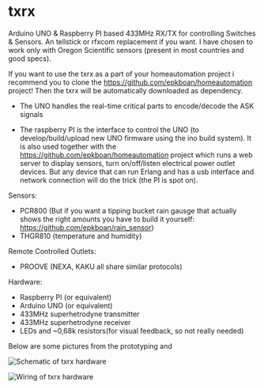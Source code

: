 # txrx

Arduino UNO & Raspberry PI  based 433MHz RX/TX for controlling Switches &amp; Sensors. An tellstick or rfxcom replacement if you want. I have chosen to work only with Oregon Scientific sensors (present in most countries and good specs). 

If you want to use the txrx as a part of your homeautomation project i recommend you to clone the https://github.com/epkboan/homeautomation project! Then the txrx will be automatically downloaded as dependency.

- The UNO handles the real-time critical parts to encode/decode the ASK signals

- The raspberry PI is the interface to control the UNO (to develop/build/upload new UNO firmware using the ino build system). It is also used together with the https://github.com/epkboan/homeautomation project which runs a web server to display sensors, turn on/off/listen electrical power outlet devices. But any device that can run Erlang and has a usb interface and network connection will do the trick (the PI is spot on).

Sensors:
* PCR800 (But if you want a tipping bucket rain gausge that actually shows the right amounts you have to build it yourself: https://github.com/epkboan/rain_sensor)
* THGR810 (temperature and humidity)

Remote Controlled Outlets:
* PROOVE (NEXA, KAKU all share similar protocols)

Hardware:
* Raspberry PI (or equivalent)
* Arduino UNO (or equivalent)
* 433MHz superhetrodyne transmitter
* 433MHz superhetrodyne receiver
* LEDs and ~0,68k resistors(for visual feedback, so not really needed)

Below are some pictures from the prototyping and 

![Schematic of txrx hardware](https://github.com/epkboan/epkboan.github.io/blob/master/txrx_schem.png?raw=true "Schematic: txrx Hardware")

![Wiring of txrx hardware](https://github.com/epkboan/epkboan.github.io/blob/master/txrx_bb.png?raw=true "Breadboard: txrx Hardware")
